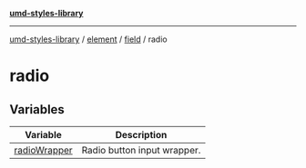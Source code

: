 [**umd-styles-library**](../../../../../README.md)

***

[umd-styles-library](../../../../../modules.md) / [element](../../../../README.md) / [field](../../README.md) / radio

# radio

## Variables

| Variable | Description |
| ------ | ------ |
| [radioWrapper](variables/radioWrapper.md) | Radio button input wrapper. |
